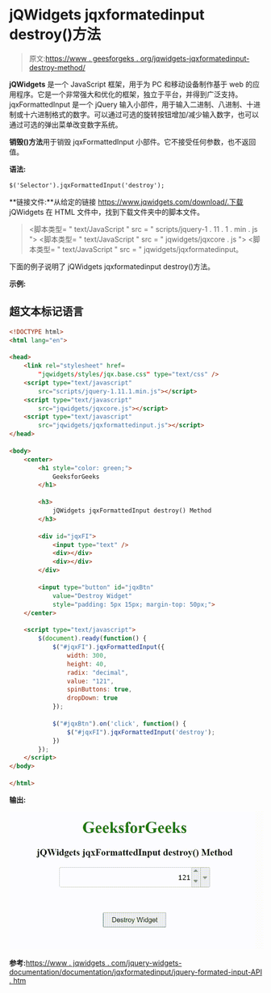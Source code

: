 # jQWidgets jqxformatedinput destroy()方法

> 原文:[https://www . geesforgeks . org/jqwidgets-jqxformatedinput-destroy-method/](https://www.geeksforgeeks.org/jqwidgets-jqxformattedinput-destroy-method/)

**jQWidgets** 是一个 JavaScript 框架，用于为 PC 和移动设备制作基于 web 的应用程序。它是一个非常强大和优化的框架，独立于平台，并得到广泛支持。jqxFormattedInput 是一个 jQuery 输入小部件，用于输入二进制、八进制、十进制或十六进制格式的数字。可以通过可选的旋转按钮增加/减少输入数字，也可以通过可选的弹出菜单改变数字系统。

**销毁()方法**用于销毁 jqxFormattedInput 小部件。它不接受任何参数，也不返回值。

**语法:**

```html
$('Selector').jqxFormattedInput('destroy');
```

**链接文件:**从给定的链接 https://www.jqwidgets.com/download/.下载 jQWidgets 在 HTML 文件中，找到下载文件夹中的脚本文件。

> <link rel="”stylesheet”" href="”jqwidgets/styles/jqx.base.css”" type="”text/css”">
> <脚本类型= " text/JavaScript " src = " scripts/jquery-1 . 11 . 1 . min . js "></脚本类型>
> <脚本类型= " text/JavaScript " src = " jqwidgets/jqxcore . js "></脚本类型>
> <脚本类型= " text/JavaScript " src = " jqwidgets/jqxformatedinput。

下面的例子说明了 jQWidgets jqxformatedinput destroy()方法。

**示例:**

## 超文本标记语言

```html
<!DOCTYPE html>
<html lang="en">

<head>
    <link rel="stylesheet" href=
        "jqwidgets/styles/jqx.base.css" type="text/css" />
    <script type="text/javascript" 
        src="scripts/jquery-1.11.1.min.js"></script>
    <script type="text/javascript" 
        src="jqwidgets/jqxcore.js"></script>
    <script type="text/javascript" 
        src="jqwidgets/jqxformattedinput.js"></script>
</head>

<body>
    <center>
        <h1 style="color: green;">
            GeeksforGeeks
        </h1>

        <h3>
            jQWidgets jqxFormattedInput destroy() Method
        </h3>

        <div id="jqxFI">
            <input type="text" />
            <div></div>
            <div></div>
        </div>

        <input type="button" id="jqxBtn" 
            value="Destroy Widget" 
            style="padding: 5px 15px; margin-top: 50px;">        
    </center>

    <script type="text/javascript">
        $(document).ready(function() {
            $("#jqxFI").jqxFormattedInput({
                width: 300,
                height: 40,
                radix: "decimal",
                value: "121",
                spinButtons: true,
                dropDown: true
            });

            $("#jqxBtn").on('click', function() {
                $("#jqxFI").jqxFormattedInput('destroy');
            })
        });
    </script>
</body>

</html>
```

**输出:**

![](img/090adf90edf890236a219a32123cfb9f.png)

**参考:**[https://www . jqwidgets . com/jquery-widgets-documentation/documentation/jqxformatedinput/jquery-formated-input-API . htm](https://www.jqwidgets.com/jquery-widgets-documentation/documentation/jqxformattedinput/jquery-formatted-input-api.htm)